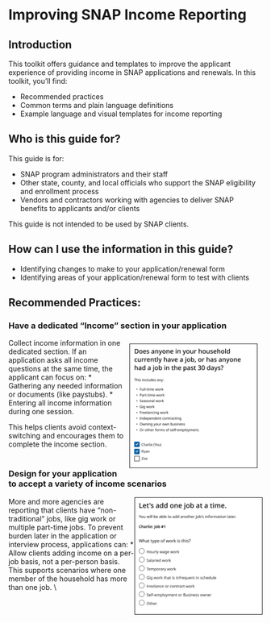 # Improving SNAP Income Reporting

## Introduction 
This toolkit offers guidance and templates to improve the applicant experience of providing income in SNAP applications and renewals. In this toolkit, you’ll find: 
* Recommended practices 
* Common terms and plain language definitions 
* Example language and visual templates for income reporting 

## Who is this guide for? 
This guide is for: 
* SNAP program administrators and their staff 
* Other state, county, and local officials who support the SNAP eligibility and enrollment process 
* Vendors and contractors working with agencies to deliver SNAP benefits to applicants and/or clients 

This guide is not intended to be used by SNAP clients. 

## How can I use the information in this guide? 
* Identifying changes to make to your application/renewal form
* Identifying areas of your application/renewal form to test with clients

## Recommended Practices:
### Have a dedicated “Income” section in your application
<img align="right" style="max-width: 50%; border: 1px solid; margin: 10px;" src="./images/dedicatedIncome.png">
Collect income information in one dedicated section. If an application asks all income questions at the same time, the applicant can focus on: 
* Gathering any needed information or documents (like paystubs).
* Entering all income information during one session.

This helps clients avoid context-switching and encourages them to complete the income section.\
<br/>

### Design for your application to accept a variety of income scenarios
<img align="right" style="max-width: 50%; border: 1px solid;" src="./images/incomeVariety.png">
More and more agencies are reporting that clients have “non-traditional” jobs, like gig work or multiple part-time jobs. To prevent burden later in the application or interview process, applications can: 
* Allow clients adding income on a per-job basis, not a per-person basis. This supports scenarios where one member of the household has more than one job. \
<br/>
